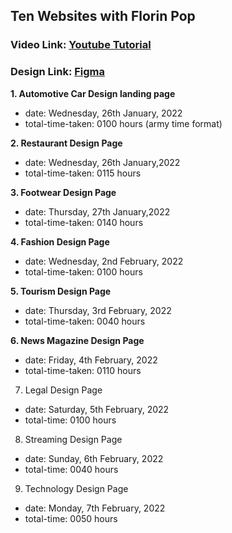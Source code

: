 ## Ten Websites with Florin Pop
### Video Link: [Youtube Tutorial](https://youtu.be/Rz-rey4Q1bw)
### Design Link: [Figma](https://www.figma.com/file/QmyHjqAZ49tuncZq1kDhK7/10-Website-Designs-in-1-hour---Design-Challenge?node-id=1%3A37)

**1. Automotive Car Design landing page**
- date: Wednesday, 26th January, 2022
- total-time-taken: 0100 hours (army time format)

**2. Restaurant Design Page**
- date: Wednesday, 26th January,2022
- total-time-taken: 0115 hours

**3. Footwear Design Page**
- date: Thursday, 27th January,2022
- total-time-taken: 0140 hours

**4. Fashion Design Page**
- date: Wednesday, 2nd February, 2022
- total-time-taken: 0100 hours

**5. Tourism Design Page**
- date: Thursday, 3rd February, 2022
- total-time-taken: 0040 hours

**6. News Magazine Design Page**
- date: Friday, 4th February, 2022
- total-time-taken: 0110 hours

7. Legal Design Page
- date: Saturday, 5th February, 2022
- total-time: 0100 hours

8. Streaming Design Page
- date: Sunday, 6th February, 2022
- total-time: 0040 hours

9. Technology Design Page
- date: Monday, 7th February, 2022
- total-time: 0050 hours
